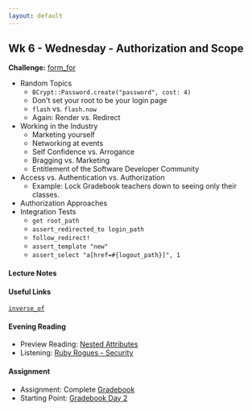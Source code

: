 ```yaml
---
layout: default
---
```


## Wk 6 - Wednesday - Authorization and Scope

**Challenge:** [form_for](https://github.com/masonfmatthews/rails_assignments/blob/master/challenges/rails_form_for.md)

* Random Topics
  * `BCrypt::Password.create("password", cost: 4)`
  * Don't set your root to be your login page
  * `flash` vs. `flash.now`
  * Again: Render vs. Redirect
* Working in the Industry
  * Marketing yourself
  * Networking at events
  * Self Confidence vs. Arrogance
  * Bragging vs. Marketing
  * Entitlement of the Software Developer Community
* Access vs. Authentication vs. Authorization
  * Example: Lock Gradebook teachers down to seeing only their classes.
* Authorization Approaches
* Integration Tests
  * `get root_path`
  * `assert_redirected_to login_path`
  * `follow_redirect!`
  * `assert_template "new"`
  * `assert_select "a[href=#{logout_path}]", 1`

#### Lecture Notes

<!--
* [Class Video]()
* [Example Integration Test from Class](login_logout_test.rb)
* [Whiteboard - Authorization Approaches](http://tiyd-rails.s3.amazonaws.com/pictures/uploaded_files/000/000/046/original/page_control.jpg?1444247820)
-->

#### Useful Links

[`inverse_of`](http://viget.com/extend/exploring-the-inverse-of-option-on-rails-model-associations)

#### Evening Reading

* Preview Reading: [Nested Attributes](http://api.rubyonrails.org/classes/ActiveRecord/NestedAttributes/ClassMethods.html)
* Listening: [Ruby Rogues - Security](https://devchat.tv/ruby-rogues/219-rr-brakeman-and-rails-security-with-justin-collins)

#### Assignment

* Assignment: Complete [Gradebook](https://github.com/tiyd-rails-2016-01/gradebook)
* Starting Point: [Gradebook Day 2](https://github.com/tiyd-rails-2016-01/gradebook_day_2)
<!-- * Feedback: [Gradebook Day 2 Feedback](feedback) -->
